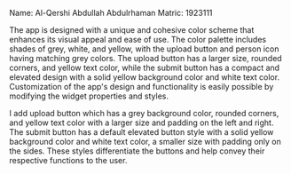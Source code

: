 
Name: Al-Qershi Abdullah Abdulrhaman 
Matric: 1923111


The app is designed with a unique and cohesive color scheme that enhances its visual appeal and ease of use. The color palette includes shades of grey, white,
and yellow, with the upload button and person icon having matching grey colors. The upload button has a larger size, rounded corners, and yellow text color,
 while the submit button has a compact and elevated design with a solid yellow background color and white text color.
 Customization of the app's design and functionality is easily possible by modifying the widget properties and styles.


I add upload button which has a grey background color,
rounded corners, and yellow text color with a larger size and padding on the left and right.
 The submit button has a default elevated button style with a solid yellow background color and white text color, a smaller size with padding only on the sides.
 These styles differentiate the buttons and help convey their respective functions to the user.